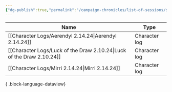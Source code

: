 ```yaml
---
{"dg-publish":true,"permalink":"/campaign-chronicles/list-of-sessions/session-18/","tags":["Event"]}
---
```



| Name                                                                     | Type          |
| ------------------------------------------------------------------------ | ------------- |
| [[Character Logs/Aerendyl 2.14.24\|Aerendyl 2.14.24]]                 | Character log |
| [[Character Logs/Luck of the Draw 2.10.24\|Luck of the Draw 2.10.24]] | Character log |
| [[Character Logs/Mirri 2.14.24\|Mirri 2.14.24]]                       | Character log |

{ .block-language-dataview}
